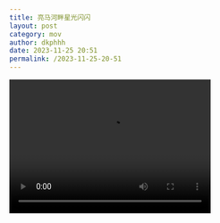 ```yaml
---
title: 亮马河畔星光闪闪
layout: post
category: mov
author: dkphhh
date: 2023-11-25 20:51
permalink: /2023-11-25-20-51
---
```


<video controls width="360" height="240">
   <source src="https://onedrive.live.com/download?resid=9C1C8A04C11CADE3%21177868&authkey=!AJJokhbd2a4QkME" type='video/mp4'/>
</video>